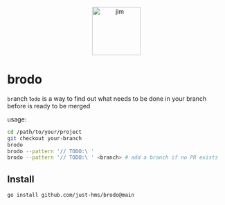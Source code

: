 <p align="center">
    <img style="width:8em;" src="./assets/logo.png" alt="jim">
</p>

# brodo

`br`anch t`odo` is a way to find out what needs to be done in your branch before is ready to be merged

usage:

```bash
cd /path/to/your/project
git checkout your-branch
brodo
brodo --pattern '// TODO:\ '
brodo --pattern '// TODO:\ ' <branch> # add a branch if no PR exists
```

## Install

```bash
go install github.com/just-hms/brodo@main
```

